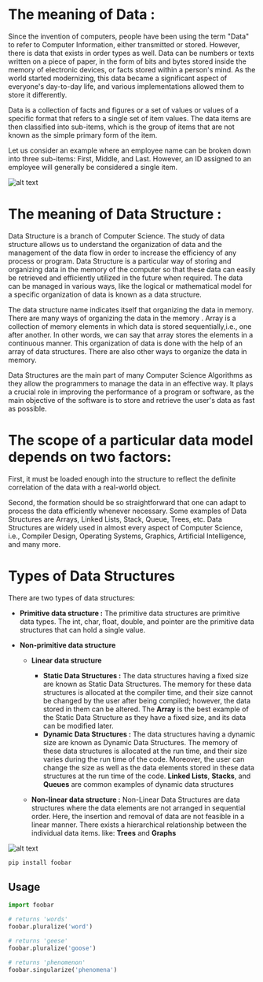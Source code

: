 # The meaning of Data : 

Since the invention of computers, people have been using the term "Data" to refer to Computer Information, either transmitted or stored. However, there is data that exists in order types as well. Data can be numbers or texts written on a piece of paper, in the form of bits and bytes stored inside the memory of electronic devices, or facts stored within a person's mind. As the world started modernizing, this data became a significant aspect of everyone's day-to-day life, and various implementations allowed them to store it differently.

Data is a collection of facts and figures or a set of values or values of a specific format that refers to a single set of item values. The data items are then classified into sub-items, which is the group of items that are not known as the simple primary form of the item.

Let us consider an example where an employee name can be broken down into three sub-items: First, Middle, and Last. However, an ID assigned to an employee will generally be considered a single item.

![alt text](https://static.javatpoint.com/ds/images/ds-introduction.png)

# The meaning of Data Structure :

Data Structure is a branch of Computer Science. The study of data structure allows us to understand the organization of data and the management of the data flow in order to increase the efficiency of any process or program. Data Structure is a particular way of storing and organizing data in the memory of the computer so that these data can easily be retrieved and efficiently utilized in the future when required. The data can be managed in various ways, like the logical or mathematical model for a specific organization of data is known as a data structure.

The data structure name indicates itself that organizing the data in memory. There are many ways of organizing the data in the memory . Array is a collection of memory elements in which data is stored sequentially,i.e., one after another. In other words, we can say that array stores the elements in a continuous manner. This organization of data is done with the help of an array of data structures. There are also other ways to organize the data in memory.

Data Structures are the main part of many Computer Science Algorithms as they allow the programmers to manage the data in an effective way. It plays a crucial role in improving the performance of a program or software, as the main objective of the software is to store and retrieve the user's data as fast as possible.

# The scope of a particular data model depends on two factors:

First, it must be loaded enough into the structure to reflect the definite correlation of the data with a real-world object.

Second, the formation should be so straightforward that one can adapt to process the data efficiently whenever necessary.
Some examples of Data Structures are Arrays, Linked Lists, Stack, Queue, Trees, etc. Data Structures are widely used in almost every aspect of Computer Science, i.e., Compiler Design, Operating Systems, Graphics, Artificial Intelligence, and many more.

# Types of Data Structures

There are two types of data structures:

- **Primitive data structure :**
The primitive data structures are primitive data types. The int, char, float, double, and      pointer are the primitive data structures that can hold a single value.
  
- **Non-primitive data structure**

  - **Linear data structure**
  
    - **Static Data Structures :**
     The data structures having a fixed size are known as Static Data Structures. The memory for these data structures is allocated at the compiler time, and their size cannot be changed by the user after being compiled; however, the data stored in them can be altered.
The **Array** is the best example of the Static Data Structure as they have a fixed size, and its data can be modified later.
    - **Dynamic Data Structures :**
     The data structures having a dynamic size are known as Dynamic Data Structures. The memory of these data structures is allocated at the run time, and their size varies during the run time of the code. Moreover, the user can change the size as well as the data elements stored in these data structures at the run time of the code.
**Linked Lists**, **Stacks**, and **Queues** are common examples of dynamic data structures

  - **Non-linear data structure :**
   Non-Linear Data Structures are data structures where the data elements are not arranged in sequential order. Here, the insertion and removal of data are not feasible in a linear manner. There exists a hierarchical relationship between the individual data items. like: **Trees** and **Graphs**
   
![alt text](https://static.javatpoint.com/ds/images/ds-introduction2.png)


```bash
pip install foobar
```

## Usage

```python
import foobar

# returns 'words'
foobar.pluralize('word')

# returns 'geese'
foobar.pluralize('goose')

# returns 'phenomenon'
foobar.singularize('phenomena')
```


